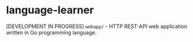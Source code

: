 # language-learner
[DEVELOPMENT IN PROGRESS]
`webapp/` - HTTP REST-API web application written in Go programming language.
